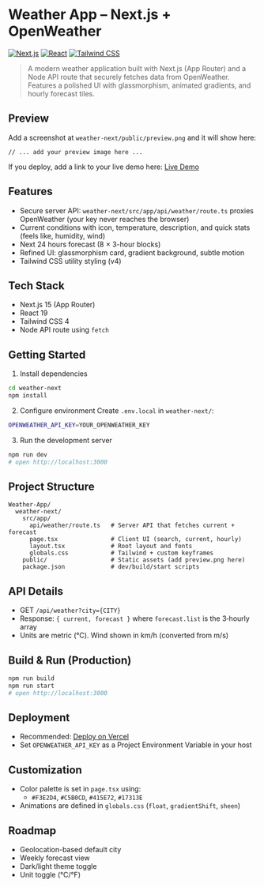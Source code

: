 # Weather App – Next.js + OpenWeather

[![Next.js](https://img.shields.io/badge/Next.js-15-black?logo=next.js)](https://nextjs.org)
[![React](https://img.shields.io/badge/React-19-61DAFB?logo=react&logoColor=white)](https://react.dev)
[![Tailwind CSS](https://img.shields.io/badge/Tailwind-4-38B2AC?logo=tailwind-css&logoColor=white)](https://tailwindcss.com)

> A modern weather application built with Next.js (App Router) and a Node API route that securely fetches data from OpenWeather. Features a polished UI with glassmorphism, animated gradients, and hourly forecast tiles.

## Preview

Add a screenshot at `weather-next/public/preview.png` and it will show here:

```weather-next/public/preview.png
// ... add your preview image here ...
```

If you deploy, add a link to your live demo here: [Live Demo](https://example.com)

## Features

- Secure server API: `weather-next/src/app/api/weather/route.ts` proxies OpenWeather (your key never reaches the browser)
- Current conditions with icon, temperature, description, and quick stats (feels like, humidity, wind)
- Next 24 hours forecast (8 × 3-hour blocks)
- Refined UI: glassmorphism card, gradient background, subtle motion
- Tailwind CSS utility styling (v4)

## Tech Stack

- Next.js 15 (App Router)
- React 19
- Tailwind CSS 4
- Node API route using `fetch`

## Getting Started

1. Install dependencies

```bash
cd weather-next
npm install
```

2. Configure environment
   Create `.env.local` in `weather-next/`:

```bash
OPENWEATHER_API_KEY=YOUR_OPENWEATHER_KEY
```

3. Run the development server

```bash
npm run dev
# open http://localhost:3000
```

## Project Structure

```
Weather-App/
  weather-next/
    src/app/
      api/weather/route.ts   # Server API that fetches current + forecast
      page.tsx               # Client UI (search, current, hourly)
      layout.tsx             # Root layout and fonts
      globals.css            # Tailwind + custom keyframes
    public/                  # Static assets (add preview.png here)
    package.json             # dev/build/start scripts
```

## API Details

- GET `/api/weather?city={CITY}`
- Response: `{ current, forecast }` where `forecast.list` is the 3‑hourly array
- Units are metric (°C). Wind shown in km/h (converted from m/s)

## Build & Run (Production)

```bash
npm run build
npm run start
# open http://localhost:3000
```

## Deployment

- Recommended: [Deploy on Vercel](https://vercel.com/new)
- Set `OPENWEATHER_API_KEY` as a Project Environment Variable in your host

## Customization

- Color palette is set in `page.tsx` using:
  - `#F3E2D4`, `#C5B0CD`, `#415E72`, `#17313E`
- Animations are defined in `globals.css` (`float`, `gradientShift`, `sheen`)

## Roadmap

- Geolocation-based default city
- Weekly forecast view
- Dark/light theme toggle
- Unit toggle (°C/°F)
